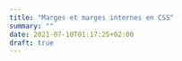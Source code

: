 ```yaml
---
title: "Marges et marges internes en CSS"
summary: ""
date: 2021-07-10T01:17:25+02:00
draft: true
---
```

